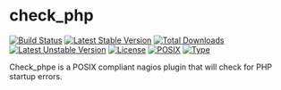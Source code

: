# check_php

[![Build Status](https://travis-ci.org/cytopia/check_php.svg?branch=master)](https://travis-ci.org/cytopia/check_php)
[![Latest Stable Version](https://poser.pugx.org/cytopia/check_php/v/stable)](https://packagist.org/packages/cytopia/check_php) [![Total Downloads](https://poser.pugx.org/cytopia/check_php/downloads)](https://packagist.org/packages/cytopia/check_php) [![Latest Unstable Version](https://poser.pugx.org/cytopia/check_php/v/unstable)](https://packagist.org/packages/cytopia/check_php) [![License](https://poser.pugx.org/cytopia/check_php/license)](http://opensource.org/licenses/MIT)
[![POSIX](https://img.shields.io/badge/posix-100%25-brightgreen.svg)](https://en.wikipedia.org/?title=POSIX)
[![Type](https://img.shields.io/badge/type-%2Fbin%2Fsh-red.svg)](https://en.wikipedia.org/?title=Bourne_shell)

Check_phpe is a POSIX compliant nagios plugin that will check for PHP startup errors.


